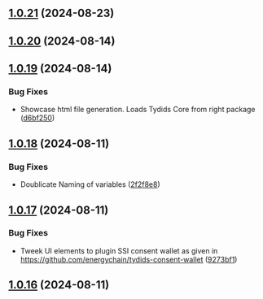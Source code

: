 ## [1.0.21](https://github.com/energychain/tydids-core/compare/v1.0.20...v1.0.21) (2024-08-23)

## [1.0.20](https://github.com/energychain/tydids-core/compare/v1.0.19...v1.0.20) (2024-08-14)

## [1.0.19](https://github.com/energychain/tydids-core/compare/v1.0.18...v1.0.19) (2024-08-14)

### Bug Fixes

* Showcase html file generation. Loads Tydids Core from right package ([d6bf250](https://github.com/energychain/tydids-core/commit/d6bf2509e69312d84cd4df860b8a83d94ab5fd7b))

## [1.0.18](https://github.com/energychain/tydids-core/compare/v1.0.17...v1.0.18) (2024-08-11)

### Bug Fixes

* Doublicate Naming of variables ([2f2f8e8](https://github.com/energychain/tydids-core/commit/2f2f8e8ff7cb35073e7d3c0d4ad5d9e96942acd0))

## [1.0.17](https://github.com/energychain/tydids-core/compare/v1.0.16...v1.0.17) (2024-08-11)

### Bug Fixes

* Tweek UI elements to plugin SSI consent wallet as given in https://github.com/energychain/tydids-consent-wallet ([9273bf1](https://github.com/energychain/tydids-core/commit/9273bf13abb913b60cd8e198008648b973977b63))

## [1.0.16](https://github.com/energychain/tydids-core/compare/v1.0.15...v1.0.16) (2024-08-11)
